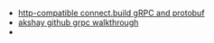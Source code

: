 - [http-compatible connect.build gRPC and protobuf](https://connect.build/)
- [akshay github grpc walkthrough](https://github.com/akshayjshah/grpc-demystified)
- 